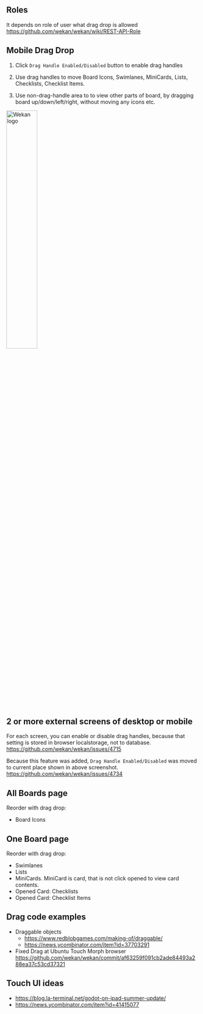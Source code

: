 ## Roles

It depends on role of user what drag drop is allowed https://github.com/wekan/wekan/wiki/REST-API-Role

## Mobile Drag Drop

1. Click `Drag Handle Enabled/Disabled` button to enable drag handles

2. Use drag handles to move Board Icons, Swimlanes, MiniCards, Lists, Checklists, Checklist Items.

3. Use non-drag-handle area to to view other parts of board, by dragging board up/down/left/right, without moving any icons etc.

<img src="https://wekan.github.io/dragdrop/mobile-drag-drop.png" width="40%" alt="Wekan logo" />

## 2 or more external screens of desktop or mobile

For each screen, you can enable or disable drag handles, because that setting is stored in browser localstorage, not to database. https://github.com/wekan/wekan/issues/4715

Because this feature was added, `Drag Handle Enabled/Disabled` was moved to current place shown in above screenshot. https://github.com/wekan/wekan/issues/4734

## All Boards page

Reorder with drag drop:
- Board Icons

## One Board page

Reorder with drag drop:

- Swimlanes
- Lists
- MiniCards. MiniCard is card, that is not click opened to view card contents.
- Opened Card: Checklists
- Opened Card: Checklist Items

## Drag code examples

- Draggable objects
  - https://www.redblobgames.com/making-of/draggable/
  - https://news.ycombinator.com/item?id=37703291
- Fixed Drag at Ubuntu Touch Morph browser https://github.com/wekan/wekan/commit/af63259f091cb2ade84493a288ea37c53cd37321

## Touch UI ideas

- https://blog.la-terminal.net/godot-on-ipad-summer-update/
- https://news.ycombinator.com/item?id=41415077